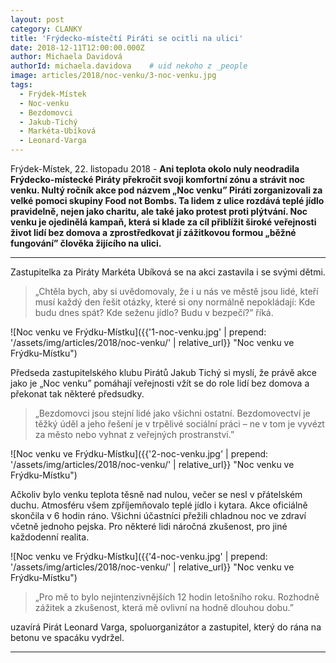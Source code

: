 ```yaml
---
layout: post
category: CLANKY
title: 'Frýdecko-místečtí Piráti se ocitli na ulici'
date: 2018-12-11T12:00:00.000Z
author: Michaela Davidová
authorId: michaela.davidova    # uid nekoho z _people
image: articles/2018/noc-venku/3-noc-venku.jpg
tags:
  - Frýdek-Místek
  - Noc-venku
  - Bezdomovci
  - Jakub-Tichý
  - Markéta-Ubíková
  - Leonard-Varga
---
```


Frýdek-Místek, 22. listopadu 2018 - **Ani teplota okolo nuly neodradila Frýdecko-místecké Piráty překročit svoji komfortní zónu a strávit noc venku. Nultý ročník akce pod názvem „Noc venku” Piráti zorganizovali za velké pomoci skupiny Food not Bombs. Ta lidem z ulice rozdává teplé jídlo pravidelně, nejen jako charitu, ale také jako protest proti plýtvání. Noc venku je ojedinělá kampaň, která si klade za cíl přiblížit široké veřejnosti život lidí bez domova a zprostředkovat jí zážitkovou formou „běžné fungování” člověka žijícího na ulici.**

<hr>

Zastupitelka za Piráty Markéta Ubíková se na akci zastavila i se svými dětmi.
>„Chtěla bych, aby si uvědomovaly, že i u nás ve městě jsou lidé, kteří musí každý den řešit otázky, které si ony normálně nepokládají: Kde budu dnes spát? Kde seženu jídlo? Budu v bezpečí?” říká.

![Noc venku ve Frýdku-Místku]({{'1-noc-venku.jpg' | prepend: '/assets/img/articles/2018/noc-venku/' | relative_url}} "Noc venku ve Frýdku-Místku")

Předseda zastupitelského klubu Pirátů Jakub Tichý si myslí, že právě akce jako je „Noc venku” pomáhají veřejnosti vžít se do role lidí bez domova a překonat tak některé předsudky.
>„Bezdomovci jsou stejní lidé jako všichni ostatní. Bezdomovectví je těžký úděl a jeho řešení je v trpělivé sociální práci – ne v tom je vyvézt za město nebo vyhnat z veřejných prostranství.”

![Noc venku ve Frýdku-Místku]({{'2-noc-venku.jpg' | prepend: '/assets/img/articles/2018/noc-venku/' | relative_url}} "Noc venku ve Frýdku-Místku")

Ačkoliv bylo venku teplota těsně nad nulou, večer se nesl v přátelském duchu. Atmosféru všem zpříjemňovalo teplé jídlo i kytara. Akce oficiálně skončila v 6 hodin ráno. Všichni účastníci přežili chladnou noc ve zdraví včetně jednoho pejska. Pro některé lidi náročná zkušenost, pro jiné každodenní realita.

![Noc venku ve Frýdku-Místku]({{'4-noc-venku.jpg' | prepend: '/assets/img/articles/2018/noc-venku/' | relative_url}} "Noc venku ve Frýdku-Místku")

>„Pro mě to bylo nejintenzivnějších 12 hodin letošního roku. Rozhodně zážitek a zkušenost, která mě ovlivní na hodně dlouhou dobu.”

uzavírá Pirát Leonard Varga, spoluorganizátor a zastupitel, který do rána na betonu ve spacáku vydržel.

- - -
